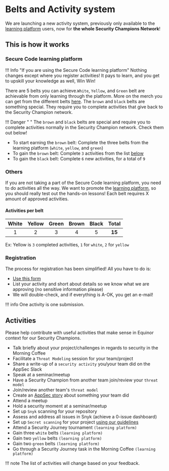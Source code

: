 # Belts and Activity system

We are launching a new activity system, previously only available to the [learning platform](./4-learning-platform.md) users, now for **the whole Security Champions Network**!

## This is how it works

### Secure Code learning platform

!!! Info "If you are using the Secure Code learning platform"
    Nothing changes except where you register activities! It pays to learn, and you get to upskill your knowledge as well, Win Win!

There are 5 belts you can achieve.```White```, ```Yellow```, and ```Green``` belt are achievable from only learning through the platform. More on the merch you can get from the different belts [here](./6-merch.md#merch-for-belts). The ```brown``` and ```black``` belts are something special. They require you to complete activities that give back to the Security Champion network.

!!! Danger " "
    The ```brown``` and ```black``` belts are special and require you to complete activities normally in the Security Champion network. Check them out below!

- To start earning the ```brown``` belt: Complete the three belts from the learning platform (```white```, ```yellow```, and ```green```)
- To gain the ```brown``` belt: Complete ```3``` activities from the list [below](./5-belts-and-activities.md#activities)
- To gain the ```black``` belt: Complete ```6``` new activities, for a total of ```9```

### Others

If you are not taking a part of the Secure Code learning platform, you need to do activities all the way. We want to promote the [learning platform](./4-learning-platform.md), so you should really test out the hands-on lessons!
Each belt requires X amount of approved activities.

#### Activities per belt

|White|Yellow|Green|Brown|Black|**Total**|
|:---:|:---:|:---:|:---:|:---:|:---:|
|1|2|3|4|5|**15**|

Ex: Yellow is ```3``` completed activities, ```1``` for ```white```, ```2``` for ```yellow```

### Registration

The process for registration has been simplified! All you have to do is:

- [Use this form](https://forms.microsoft.com/e/qvikj7B3s7)
- List your activity and short about details so we know what we are approving (no sensitive information please)
- We will double-check, and if everything is A-OK, you get an e-mail!

!!! info
    One activity is one submission.

## Activities

Please help contribute with useful activities that make sense in Equinor context for our Security Champions.

- Talk briefly about your project/challenges in regards to security in the Morning Coffee
- Facilitate a ```Threat Modeling``` session for your team/project
- Share a write-up of a ```security activity``` you/your team did on the AppSec Slack
- Speak at a seminar/meetup
- Have a Security Champion from another team join/review your ```threat model```
- Join/review another team's ```threat model```
- Create an [AppSec story](./stories/index.md) about something your team did
- Attend a meetup
- Hold a security moment at a seminar/meetup
- Set up ```Snyk``` scanning for your repository
- Assess and address all issues in Snyk (achieve a 0-issue dashboard)
- Set up ```Secret scanning``` for your project [using our guidelines](https://appsec.equinor.com/guidelines/secret-scanning/)
- Attend a Security Journey tournament ```(learning platform)```
- Gain three ```white``` belts ```(learning platform)```
- Gain two ```yellow``` belts ```(learning platform)```
- Gain two ```green``` belts ```(learning platform)```
- Go through a Security Journey task in the Morning Coffee ```(learning platform)```

!!! note
    The list of activities will change based on your feedback.
